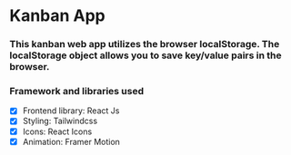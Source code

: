 # Kanban App

### This kanban web app utilizes the browser localStorage. The localStorage object allows you to save key/value pairs in the browser.

### Framework and libraries used

- [X] Frontend library: React Js
- [X] Styling: Tailwindcss
- [X] Icons: React Icons
- [X] Animation: Framer Motion
